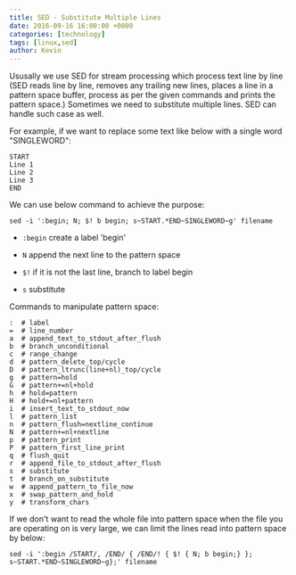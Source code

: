 ```yaml
---
title: SED - Substitute Multiple Lines
date: 2016-09-16 16:00:00 +0800
categories: [technology]
tags: [linux,sed]
author: Kevin
---
```


Ususally we use SED for stream processing which process text line by line (SED reads line by line, removes any trailing new lines, places a line in a pattern space buffer, process as per the given commands and prints the pattern space.) Sometimes we need to substitute multiple lines. SED can handle such case as well.

For example, if we want to replace some text like below with a single word "SINGLEWORD":

	START
	Line 1
	Line 2
	Line 3
	END

We can use below command to achieve the purpose:

	sed -i ':begin; N; $! b begin; s~START.*END~SINGLEWORD~g' filename

* `:begin` create a label 'begin'

* `N` append the next line to the pattern space

* `$!` if it is not the last line, branch to label begin

* `s` substitute

Commands to manipulate pattern space:

	:  # label
	=  # line_number
	a  # append_text_to_stdout_after_flush
	b  # branch_unconditional             
	c  # range_change                     
	d  # pattern_delete_top/cycle          
	D  # pattern_ltrunc(line+nl)_top/cycle 
	g  # pattern=hold                      
	G  # pattern+=nl+hold                  
	h  # hold=pattern                      
	H  # hold+=nl+pattern                  
	i  # insert_text_to_stdout_now         
	l  # pattern_list                       
	n  # pattern_flush=nextline_continue   
	N  # pattern+=nl+nextline              
	p  # pattern_print                     
	P  # pattern_first_line_print          
	q  # flush_quit                        
	r  # append_file_to_stdout_after_flush 
	s  # substitute                                          
	t  # branch_on_substitute              
	w  # append_pattern_to_file_now         
	x  # swap_pattern_and_hold             
	y  # transform_chars

If we don't want to read the whole file into pattern space when the file you are operating on is very large, we can limit the lines read into pattern space by below:

	sed -i ':begin /START/, /END/ { /END/! { $! { N; b begin;} }; s~START.*END~SINGLEWORD~g};' filename


